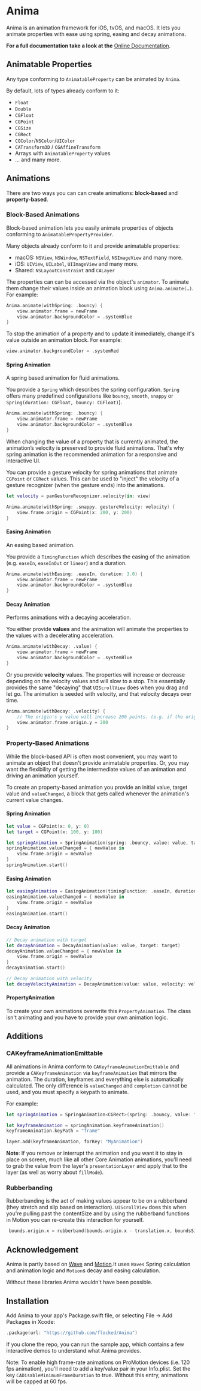 # Anima

Anima is an animation framework for iOS, tvOS, and macOS. It lets you animate properties with ease using spring, easing and decay animations.

**For a full documentation take a look at the** [Online Documentation](https://swiftpackageindex.com/flocked/Anima/main/documentation/anima).

## Animatable Properties

Any type conforming to `AnimatableProperty` can be animated by `Anima`.

By default, lots of types already conform to it:

- `Float`
- `Double`
- `CGFloat`
- `CGPoint`
- `CGSize`
- `CGRect`
- `CGColor`/`NSColor`/`UIColor`
- `CATransform3D` / `CGAffineTransform`
- Arrays with `AnimatableProperty` values
- … and many more.

## Animations

There are two ways you can can create animations: **block-based** and **property-based**.

### Block-Based Animations

Block-based animation lets you easily animate properties of objects conforming to `AnimatablePropertyProvider`.

Many objects already conform to it and provide animatable properties:
 - macOS: `NSView`, `NSWindow`, `NSTextField`, `NSImageView` and many more.
 - iOS: `UIView`, `UILabel`, `UIImageView` and many more.
 - Shared: `NSLayoutConstraint` and `CALayer`
 
The properties can can be accessed via the object's `animator`. To animate them change their values inside an animation block using `Anima.animate(…)`. For example:

```swift
Anima.animate(withSpring: .bouncy) {
    view.animator.frame = newFrame
    view.animator.backgroundColor = .systemBlue
}
```
To stop the animation of a property and to update it immediately, change it's value outside an animation block. For example:

```swift
view.animator.backgroundColor = .systemRed
```

#### Spring Animation

A spring based animation for fluid animations.

You provide a `Spring` which describes the spring configuration. `Spring` offers many predefined configurations like `bouncy`, `smooth`, `snappy` or `Spring(duration: CGFloat, bouncy: CGFloat)`).

```swift
Anima.animate(withSpring: .bouncy) {
    view.animator.frame = newFrame
    view.animator.backgroundColor = .systemBlue
}
```

When changing the value of a property that is currently animated, the animation’s velocity is preserved to provide fluid animations. That's why spring animation is the recommended animation for a responsive and interactive UI.

You can provide a gesture velocity for spring animations that animate `CGPoint` or `CGRect` values. This can be used to "inject" the velocity of a gesture recognizer (when the gesture ends) into the animations.

```swift
let velocity = panGestureRecognizer.velocity(in: view)

Anima.animate(withSpring: .snappy, gestureVelocity: velocity) {
    view.frame.origin = CGPoint(x: 200, y: 200)
}
```

#### Easing Animation

An easing based animation.

You provide a `TimingFunction` which describes the easing of the animation (e.g. `easeIn`, `easeInOut` or `linear`) and a duration.

```swift
Anima.animate(withEasing: .easeIn, duration: 3.0) {
    view.animator.frame = newFrame
    view.animator.backgroundColor = .systemBlue
}
```

#### Decay Animation

Performs animations with a decaying acceleration.

You either provide **values** and the animation will animate the properties to the values with a decelerating acceleration.

```swift
Anima.animate(withDecay: .value) {
    view.animator.frame = newFrame
    view.animator.backgroundColor = .systemBlue
}
```

Or you provide **velocity** values. The properties will increase or decrease depending on the velocity values and will slow to a stop. This essentially provides the same "decaying" that `UIScrollView` does when you drag and let go. The animation is seeded with velocity, and that velocity decays over time.

```swift
Anima.animate(withDecay: .velocity) {
    // The origin's y value will increase 200 points. (e.g. if the origin`s y value is 250 it will move to 450)
    view.animator.frame.origin.y = 200
}
```

### Property-Based Animations

While the block-based API is often most convenient, you may want to animate an object that doesn't provide animatable properties. Or, you may want the flexibility of getting the intermediate values of an animation and driving an animation yourself.

To create an property-based animation you provide an initial value, target value and `valueChanged`, a block that gets called whenever the animation's current value changes.

#### Spring Animation 

```swift
let value = CGPoint(x: 0, y: 0)
let target = CGPoint(x: 100, y: 100)

let springAnimation = SpringAnimation(spring: .bouncy, value: value, target: target)
springAnimation.valueChanged = { newValue in
    view.frame.origin = newValue
}
springAnimation.start()
```

#### Easing Animation

```swift
let easingAnimation = EasingAnimation(timingFunction: .easeIn, duration: 2.0, value: value, target: target)
easingAnimation.valueChanged = { newValue in
    view.frame.origin = newValue
}
easingAnimation.start()
```

#### Decay Animation

```swift
// Decay animation with target
let decayAnimation = DecayAnimation(value: value, target: target)
decayAnimation.valueChanged = { newValue in
    view.frame.origin = newValue
}
decayAnimation.start()

// Decay animation with velocity
let decayVelocityAnimation = DecayAnimation(value: value, velocity: velocity)
```

#### PropertyAnimation

To create your own animations overwrite this `PropertyAnimation`. The class isn't animating and you have to provide your own animation logic.

## Additions

### CAKeyframeAnimationEmittable

All animations in Anima conform to `CAKeyframeAnimationEmittable` and provide a `CAKeyframeAnimation` via `keyframeAnimation` that mirrors the animation. The duration, keyframes and everything else is automatically calculated. The only difference is `valueChanged` and `completion` cannot be used, and you must specify a keypath to animate.

For example:

```swift
let springAnimation = SpringAnimation<CGRect>(spring: .bouncy, value: frame, target: targetFrame)

let keyframeAnimation = springAnimation.keyframeAnimation()
keyframeAnimation.keyPath = "frame"

layer.add(keyframeAnimation, forKey: "MyAnimation")
```

**Note**: If you remove or interrupt the animation and you want it to stay in place on screen, much like all other Core Animation animations, you'll need to grab the value from the layer's `presentationLayer` and apply that to the layer (as well as worry about `fillMode`).

### Rubberbanding

Rubberbanding is the act of making values appear to be on a rubberband (they stretch and slip based on interaction). `UIScrollView` does this when you're pulling past the contentSize and by using the rubberband functions in Motion you can re-create this interaction for yourself.

```swift
 bounds.origin.x = rubberband(bounds.origin.x - translation.x, boundsSize: bounds.size.width, contentSize: contentSize.width)
```

## Acknowledgement

Anima is partly based on [Wave](https://github.com/jtrivedi/Wave) and [Motion](https://github.com/b3ll/Motion).It uses `Waves` Spring calculation and animation logic and `Motion`s decay and easing calculation.

Without these libraries Anima wouldn't have been possible. 

## Installation

Add Anima to your app's Package.swift file, or selecting File -> Add Packages in Xcode:

```swift
.package(url: "https://github.com/flocked/Anima")
```

If you clone the repo, you can run the sample app, which contains a few interactive demos to understand what Anima provides.

Note: To enable high frame-rate animations on ProMotion devices (i.e. 120 fps animation), you'll need to add a key/value pair in your Info.plist. Set the key `CADisableMinimumFrameDuration` to true. Without this entry, animations will be capped at 60 fps.
